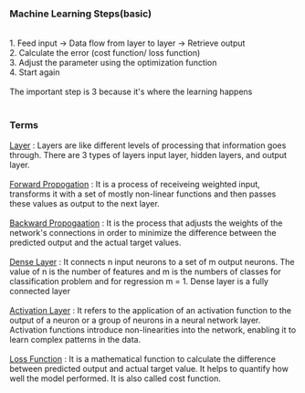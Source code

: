 <h3>Machine Learning Steps(basic)</h3>
<br>
1. Feed input -> Data flow from layer to layer -> Retrieve output
<br>
2. Calculate the error (cost function/ loss function)
<br>
3. Adjust the parameter using the optimization function
<br>
4. Start again
<br><br>
The important step is 3 because it's where the learning happens
<br><br>
<h3>Terms</h3>
<ins>Layer</ins> : Layers are like different levels of processing that information goes through. There are 3 types of layers input layer, hidden layers, and output layer.
<br><br>
<ins>Forward Propogation</ins> : It is a process of receiveing weighted input, transforms it with a set of mostly non-linear functions and then passes these values as output to the next layer.
<br><br>
<ins>Backward Propogaation</ins> : It is the process that adjusts the weights of the network's connections in order to minimize the difference between the predicted output and the actual target values.
<br><br>
<ins>Dense Layer</ins> : It connects n input neurons to a set of m output neurons. The value of n is the number of features and m is the numbers of classes for classification problem and for regression m = 1. Dense layer is a fully connected layer
<br><br>
<ins>Activation Layer</ins> : It refers to the application of an activation function to the output of a neuron or a group of neurons in a neural network layer. Activation functions introduce non-linearities into the network, enabling it to learn complex patterns in the data.
<br><br>
<ins>Loss Function</ins> : It is a mathematical function to calculate the difference between predicted output and actual target value. It helps to quantify how well the model performed. It is also called cost function.